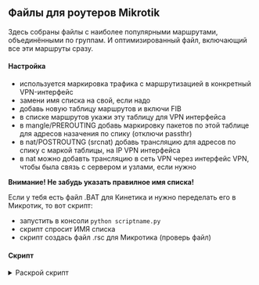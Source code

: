 ## Файлы для роутеров Mikrotik
Здесь собраны файлы с наиболее популярными маршрутами, объединёнными по группам.
И оптимизированный файл, включающий все эти маршруты сразу.

#### Настройка
- используется маркировка трафика с маршрутизацией в конкретный VPN-интерфейс
- замени имя списка на свой, если надо
- добавь новую таблицу маршрутов и включи FIB
- в списке маршрутов укажи эту таблицу для VPN интерфейса
- в mangle/PREROUTING добавь маркировку пакетов по этой таблице для адресов назачения по спику (отключи passthr)
- в nat/POSTROUTNG (srcnat) добавь трансляцию для адресов по спику с маркой таблицы, на IP VPN интерфейса
- в nat можно добавть трансляцию в сеть VPN через интерфейс VPN, чтобы была связь с сервером и узлами, если нужно

**Внимание! Не забудь указать правилное имя списка!**

Если у тебя есть файл .BAT для Кинетика и нужно переделать его в Микротик, то вот скрипт:
- запустить в консоли `python scriptname.py`
- скрипт спросит ИМЯ списка
- скрипт создась файл .rsc для Микротика (проверь файл)

#### Скрипт
<details>
<summary>Раскрой скрипт</summary>

```python
import os
import glob

def mask_to_cidr(mask):
    """Конвертирует маску (например, '255.0.0.0') в CIDR (например, 8)."""
    return sum(bin(int(x)).count('1') for x in mask.split('.'))

def convert_route_line(line, list_name):
    """Конвертирует строку 'ROUTE ADD ...' в формат MikroTik (регистронезависимо)."""
    parts = line.strip().split()
    if len(parts) >= 6:
        # Приводим к верхнему регистру для проверки
        part1_upper = parts[0].upper()
        part2_upper = parts[1].upper()
        
        if part1_upper == "ROUTE" and part2_upper == "ADD":
            ip = parts[2]
            mask = parts[4]
            cidr = mask_to_cidr(mask)
            return f"add address={ip}/{cidr} list={list_name}"
    return None

def process_bat_file(bat_file_path, list_name):
    """Обрабатывает один BAT файл и создает RSC файл."""
    converted_lines = []
    
    try:
        with open(bat_file_path, 'r', encoding='utf-8') as f:
            for line in f:
                converted = convert_route_line(line, list_name)
                if converted:
                    converted_lines.append(converted)
    except UnicodeDecodeError:
        # Если UTF-8 не работает, пробуем другие кодировки
        try:
            with open(bat_file_path, 'r', encoding='cp1251') as f:
                for line in f:
                    converted = convert_route_line(line, list_name)
                    if converted:
                        converted_lines.append(converted)
        except:
            print(f"Ошибка чтения файла: {bat_file_path}")
            return False
    
    if not converted_lines:
        print(f"В файле {bat_file_path} не найдено подходящих строк ROUTE ADD")
        return False
    
    # Создаем имя для RSC файла
    base_name = os.path.splitext(bat_file_path)[0]
    rsc_file_path = base_name + '.rsc'
    
    # Сохраняем в RSC формате
    with open(rsc_file_path, 'w', encoding='utf-8') as f:
        f.write("/ip firewall address-list\n")
        f.write('\n'.join(converted_lines))
    
    return True

def find_and_process_bat_files(list_name):
    """Находит все BAT файлы в текущей директории и обрабатывает их."""
    # Ищем все .bat файлы в текущей директории
    bat_files = glob.glob("*.bat")
    
    if not bat_files:
        print("Не найдено BAT файлов в текущей директории!")
        return
    
    print(f"Найдено BAT файлов: {len(bat_files)}")
    print(f"Имя списка для MikroTik: {list_name}")
    print("-" * 50)
    
    successful_conversions = 0
    
    for bat_file in bat_files:
        print(f"Обрабатываю файл: {bat_file}")
        if process_bat_file(bat_file, list_name):
            successful_conversions += 1
            print(f"  ✓ Создан RSC файл: {os.path.splitext(bat_file)[0]}.rsc")
        else:
            print(f"  ✗ Ошибка обработки файла: {bat_file}")
    
    print(f"\nГотово! Успешно обработано файлов: {successful_conversions}/{len(bat_files)}")

def get_list_name():
    """Запрашивает у пользователя имя списка для MikroTik."""
    while True:
        list_name = input("Введите имя списка для MikroTik (например: IP_LIST, BLOCK_LIST, ALLOW_LIST): ").strip()
        
        if not list_name:
            print("Имя списка не может быть пустым! Попробуйте снова.")
            continue
            
        # Проверяем допустимые символы (только буквы, цифры, подчеркивания)
        if all(c.isalnum() or c == '_' for c in list_name):
            return list_name
        else:
            print("Имя списка может содержать только буквы, цифры и символ подчеркивания (_). Попробуйте снова.")

if __name__ == "__main__":
    print("=== Конвертер BAT в RSC для MikroTik ===")
    print("Поиск BAT файлов в текущей директории...")
    
    # Показываем текущую директорию
    current_dir = os.getcwd()
    print(f"Текущая директория: {current_dir}")
    
    # Запрашиваем имя списка
    list_name = get_list_name()
    print()
    
    # Обрабатываем файлы
    find_and_process_bat_files(list_name)
    
    input("\nНажмите Enter для выхода...")

```

</details>
